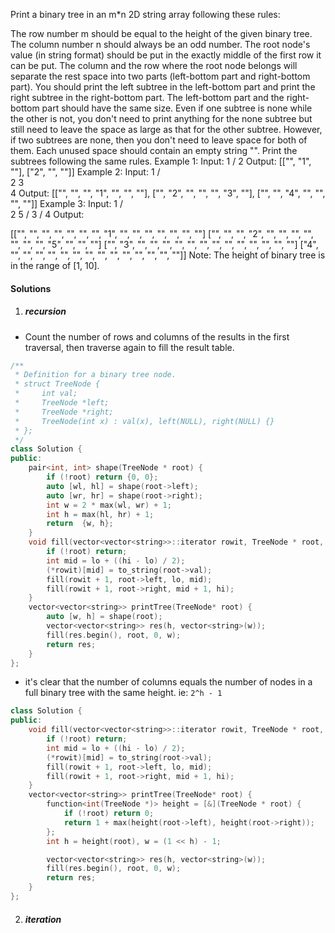 Print a binary tree in an m*n 2D string array following these rules:

The row number m should be equal to the height of the given binary tree.
The column number n should always be an odd number.
The root node's value (in string format) should be put in the exactly middle of the first row it can be put. The column and the row where the root node belongs will separate the rest space into two parts (left-bottom part and right-bottom part). You should print the left subtree in the left-bottom part and print the right subtree in the right-bottom part. The left-bottom part and the right-bottom part should have the same size. Even if one subtree is none while the other is not, you don't need to print anything for the none subtree but still need to leave the space as large as that for the other subtree. However, if two subtrees are none, then you don't need to leave space for both of them.
Each unused space should contain an empty string "".
Print the subtrees following the same rules.
Example 1:
Input:
     1
    /
   2
Output:
[["", "1", ""],
 ["2", "", ""]]
Example 2:
Input:
     1
    / \
   2   3
    \
     4
Output:
[["", "", "", "1", "", "", ""],
 ["", "2", "", "", "", "3", ""],
 ["", "", "4", "", "", "", ""]]
Example 3:
Input:
      1
     / \
    2   5
   / 
  3 
 / 
4 
Output:

[["",  "",  "", "",  "", "", "", "1", "",  "",  "",  "",  "", "", ""]
 ["",  "",  "", "2", "", "", "", "",  "",  "",  "",  "5", "", "", ""]
 ["",  "3", "", "",  "", "", "", "",  "",  "",  "",  "",  "", "", ""]
 ["4", "",  "", "",  "", "", "", "",  "",  "",  "",  "",  "", "", ""]]
Note: The height of binary tree is in the range of [1, 10].

#### Solutions

1. ##### recursion

- Count the number of rows and columns of the results in the first traversal, then traverse again to fill the result table.

```cpp
/**
 * Definition for a binary tree node.
 * struct TreeNode {
 *     int val;
 *     TreeNode *left;
 *     TreeNode *right;
 *     TreeNode(int x) : val(x), left(NULL), right(NULL) {}
 * };
 */
class Solution {
public:
    pair<int, int> shape(TreeNode * root) {
        if (!root) return {0, 0};
        auto [wl, hl] = shape(root->left);
        auto [wr, hr] = shape(root->right);
        int w = 2 * max(wl, wr) + 1;
        int h = max(hl, hr) + 1;
        return  {w, h};
    }
    void fill(vector<vector<string>>::iterator rowit, TreeNode * root, int lo, int hi) {
        if (!root) return;
        int mid = lo + ((hi - lo) / 2);
        (*rowit)[mid] = to_string(root->val);
        fill(rowit + 1, root->left, lo, mid);
        fill(rowit + 1, root->right, mid + 1, hi);
    }
    vector<vector<string>> printTree(TreeNode* root) {
        auto [w, h] = shape(root);
        vector<vector<string>> res(h, vector<string>(w));
        fill(res.begin(), root, 0, w);
        return res;
    }
};
```

- it's clear that the number of columns equals the number of nodes in a full binary tree with the same height. ie: `2^h - 1`

```cpp
class Solution {
public:
    void fill(vector<vector<string>>::iterator rowit, TreeNode * root, int lo, int hi) {
        if (!root) return;
        int mid = lo + ((hi - lo) / 2);
        (*rowit)[mid] = to_string(root->val);
        fill(rowit + 1, root->left, lo, mid);
        fill(rowit + 1, root->right, mid + 1, hi);
    }
    vector<vector<string>> printTree(TreeNode* root) {
        function<int(TreeNode *)> height = [&](TreeNode * root) {
            if (!root) return 0;
            return 1 + max(height(root->left), height(root->right));
        };
        int h = height(root), w = (1 << h) - 1;

        vector<vector<string>> res(h, vector<string>(w));
        fill(res.begin(), root, 0, w);
        return res;
    }
};
```


2. ##### iteration

```cpp

```